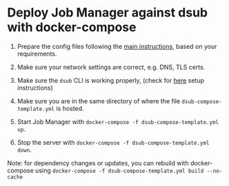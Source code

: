 # Deploy Job Manager against dsub with docker-compose

1. Prepare the config files following the [main instructions](../../README.md), based on your requirements.

2. Make sure your network settings are correct, e.g. DNS, TLS certs.

3. Make sure the `dsub` CLI is working properly, (check  for
 [here](https://github.com/googlegenomics/dsub#getting-started) setup instructions)

4. Make sure you are in the same directory of where the file `dsub-compose-template.yml` is hosted.

5. Start Job Manager with `docker-compose -f dsub-compose-template.yml up`.

6. Stop the server with `docker-compose -f dsub-compose-template.yml down`.

Note: for dependency changes or updates, you can rebuild with docker-compose using 
  `docker-compose -f dsub-compose-template.yml build --no-cache`
